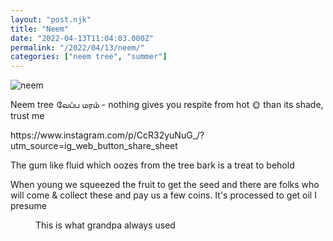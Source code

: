 ```yaml
---
layout: "post.njk"
title: "Neem"
date: "2022-04-13T11:04:03.000Z"
permalink: "/2022/04/13/neem/"
categories: ["neem tree", "summer"]
---
```


![neem](/assets/images/image39.png)

<!-- wp:paragraph -->
<p>Neem tree வேப்ப மரம் - nothing gives you respite from hot 🌞 than its shade, trust me</p>
<!-- /wp:paragraph -->

<!-- wp:paragraph -->
<p>https://www.instagram.com/p/CcR32yuNuG_/?utm_source=ig_web_button_share_sheet</p>
<!-- /wp:paragraph -->

<!-- wp:paragraph -->
<p>The gum like fluid which oozes from the tree bark is a treat to behold</p>
<!-- /wp:paragraph -->

<!-- wp:paragraph -->
<p>When young we squeezed the fruit to get the seed and there are folks who will come &amp; collect these and pay us a few coins. It's processed to get oil I presume</p>
<!-- /wp:paragraph -->

<!-- wp:image {"id":321,"sizeSlug":"large"} -->
<figure class="wp-block-image size-large"><figcaption>This is what grandpa always used</figcaption></figure>
<!-- /wp:image -->
